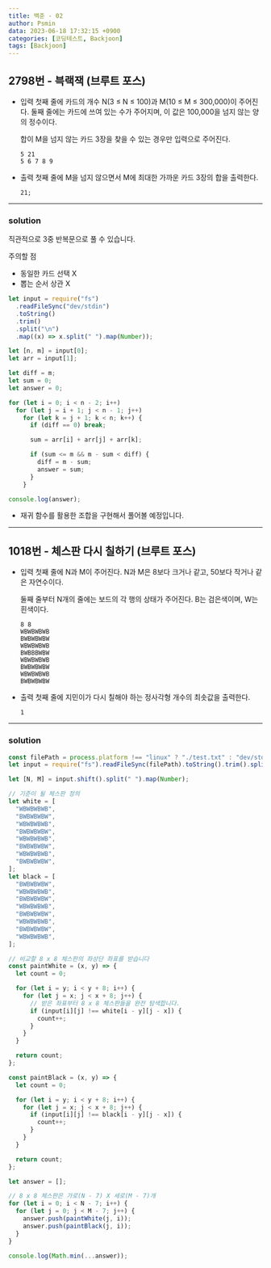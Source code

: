 ```yaml
---
title: 백준 - 02
author: Psmin
data: 2023-06-18 17:32:15 +0900
categories: [코딩테스트, Backjoon]
tags: [Backjoon]
---
```


## 2798번 - 븍랙잭 (브루트 포스)

- 입력
  첫째 줄에 카드의 개수 N(3 ≤ N ≤ 100)과 M(10 ≤ M ≤ 300,000)이 주어진다. 둘째 줄에는 카드에 쓰여 있는 수가 주어지며, 이 값은 100,000을 넘지 않는 양의 정수이다.

  합이 M을 넘지 않는 카드 3장을 찾을 수 있는 경우만 입력으로 주어진다.

  ```console
  5 21
  5 6 7 8 9
  ```

- 출력
  첫째 줄에 M을 넘지 않으면서 M에 최대한 가까운 카드 3장의 합을 출력한다.

  ```console
  21;
  ```

---

### solution

직관적으로 3중 반복문으로 풀 수 있습니다.

주의할 점

- 동일한 카드 선택 X
- 뽑는 순서 상관 X

```js
let input = require("fs")
  .readFileSync("dev/stdin")
  .toString()
  .trim()
  .split("\n")
  .map((x) => x.split(" ").map(Number));

let [n, m] = input[0];
let arr = input[1];

let diff = m;
let sum = 0;
let answer = 0;

for (let i = 0; i < n - 2; i++)
  for (let j = i + 1; j < n - 1; j++)
    for (let k = j + 1; k < n; k++) {
      if (diff == 0) break;

      sum = arr[i] + arr[j] + arr[k];

      if (sum <= m && m - sum < diff) {
        diff = m - sum;
        answer = sum;
      }
    }

console.log(answer);
```

- 재귀 함수를 활용한 조합을 구현해서 풀어볼 예정입니다.

---

## 1018번 - 체스판 다시 칠하기 (브루트 포스)

- 입력
  첫째 줄에 N과 M이 주어진다. N과 M은 8보다 크거나 같고, 50보다 작거나 같은 자연수이다.

  둘째 줄부터 N개의 줄에는 보드의 각 행의 상태가 주어진다. B는 검은색이며, W는 흰색이다.

  ```console
  8 8
  WBWBWBWB
  BWBWBWBW
  WBWBWBWB
  BWBBBWBW
  WBWBWBWB
  BWBWBWBW
  WBWBWBWB
  BWBWBWBW
  ```

- 출력
  첫째 줄에 지민이가 다시 칠해야 하는 정사각형 개수의 최솟값을 출력한다.

  ```console
  1
  ```

---

### solution

```js
const filePath = process.platform !== "linux" ? "./test.txt" : "dev/stdin";
let input = require("fs").readFileSync(filePath).toString().trim().split("\n");

let [N, M] = input.shift().split(" ").map(Number);

// 기준이 될 체스판 정의
let white = [
  "WBWBWBWB",
  "BWBWBWBW",
  "WBWBWBWB",
  "BWBWBWBW",
  "WBWBWBWB",
  "BWBWBWBW",
  "WBWBWBWB",
  "BWBWBWBW",
];
let black = [
  "BWBWBWBW",
  "WBWBWBWB",
  "BWBWBWBW",
  "WBWBWBWB",
  "BWBWBWBW",
  "WBWBWBWB",
  "BWBWBWBW",
  "WBWBWBWB",
];

// 비교할 8 x 8 체스판의 좌상단 좌표를 받습니다
const paintWhite = (x, y) => {
  let count = 0;

  for (let i = y; i < y + 8; i++) {
    for (let j = x; j < x + 8; j++) {
      // 받은 좌표부터 8 x 8 체스판들을 완전 탐색합니다.
      if (input[i][j] !== white[i - y][j - x]) {
        count++;
      }
    }
  }

  return count;
};

const paintBlack = (x, y) => {
  let count = 0;

  for (let i = y; i < y + 8; i++) {
    for (let j = x; j < x + 8; j++) {
      if (input[i][j] !== black[i - y][j - x]) {
        count++;
      }
    }
  }

  return count;
};

let answer = [];

// 8 x 8 체스판은 가로(N - 7) X 세로(M - 7)개
for (let i = 0; i < N - 7; i++) {
  for (let j = 0; j < M - 7; j++) {
    answer.push(paintWhite(j, i));
    answer.push(paintBlack(j, i));
  }
}

console.log(Math.min(...answer));
```
